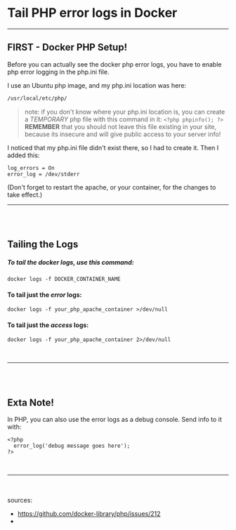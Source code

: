 # Tail PHP error logs in Docker
---

## FIRST - Docker PHP Setup!
Before you can actually see the docker php error logs, you have to enable php error logging in the php.ini file.

I use an Ubuntu php image, and my php.ini location was here:
```bash
/usr/local/etc/php/
```


>  note: if you don't know where your php.ini location is, you can create a *TEMPORARY* php file with this command in it:
>   `<?php phpinfo(); ?>`
>   **REMEMBER** that you should not leave this file existing in your site, because its insecure and will give public access to your server info!


I noticed that my php.ini file didn't exist there, so I had to create it.  Then I added this:
```
log_errors = On
error_log = /dev/stderr
```

<aside class="alert alert-info">(Don't forget to restart the apache, or your container, for the changes to take effect.)</aside>

---

<br><br>
## Tailing the Logs
##### To tail the docker logs, use this command:
```
docker logs -f DOCKER_CONTAINER_NAME
```

#### To tail just the *error* logs:
```
docker logs -f your_php_apache_container >/dev/null
```

#### To tail just the *access* logs:
```
docker logs -f your_php_apache_container 2>/dev/null
```
<br>

---

<br><br>
## Exta Note!
In PHP, you can also use the error logs as a debug console.  Send info to it with:
```
<?php
  error_log('debug message goes here');
?>
```

<br>

---

<br><br>
sources:
- https://github.com/docker-library/php/issues/212
- 
